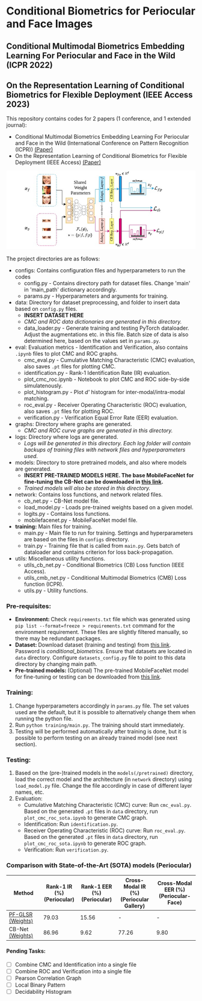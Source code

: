 # Conditional Biometrics for Periocular and Face Images
## Conditional Multimodal Biometrics Embedding Learning For Periocular and Face in the Wild (ICPR 2022)
## On the Representation Learning of Conditional Biometrics for Flexible Deployment (IEEE Access 2023)

This repository contains codes for 2 papers (1 conference, and 1 extended journal):
* Conditional Multimodal Biometrics Embedding Learning For Periocular and Face in the Wild (International Conference on Pattern Recognition (ICPR)) [(Paper)](https://ieeexplore.ieee.org/abstract/document/9956636/)
* On the Representation Learning of Conditional Biometrics for Flexible Deployment (IEEE Access) [(Paper)](https://ieeexplore.ieee.org/abstract/document/10201879)

![Network Architecture](CB_Net_Architecture.jpg?raw=true "CB-Net")


The project directories are as follows:

- configs: Contains configuration files and hyperparameters to run the codes
    * config.py - Contains directory path for dataset files. Change 'main' in 'main_path' dictionary accordingly.
    * params.py - Hyperparameters and arguments for training.
- data: Directory for dataset preprocessing, and folder to insert data based on `config.py` files.
    * __**INSERT DATASET HERE**__
    * _CMC and ROC data dictionaries are generated in this directory._
    * data_loader.py - Generate training and testing PyTorch dataloader. Adjust the augmentations etc. in this file. Batch size of data is also determined here, based on the values set in `params.py`.
- eval: Evaluation metrics - Identification and Verification, also contains `.ipynb` files to plot CMC and ROC graphs.
    * cmc_eval.py - Cumulative Matching Characteristic (CMC) evaluation, also saves `.pt` files for plotting CMC.
    * identification.py - Rank-1 Identification Rate (IR) evaluation.
    * plot_cmc_roc.ipynb - Notebook to plot CMC and ROC side-by-side simulatenously.
    * plot_histogram.py - Plot <i>d'</i> histogram for inter-modal/intra-modal matching.
    * roc_eval.py - Receiver Operating Characteristic (ROC) evaluation, also saves `.pt` files for plotting ROC.
    * verification.py - Verification Equal Error Rate (EER) evaluation.
- graphs: Directory where graphs are generated.
    * _CMC and ROC curve graphs are generated in this directory._
- logs: Directory where logs are generated.
    * _Logs will be generated in this directory. Each log folder will contain backups of training files with network files and hyperparameters used._
- models: Directory to store pretrained models, and also where models are generated.
    * __**INSERT PRE-TRAINED MODELS HERE. The base MobileFaceNet for fine-tuning the CB-Net can be downloaded in [this link](https://www.dropbox.com/scl/fi/zkbuaaun22alzexw6km0x/MobileFaceNet_AF_S30.0_M0.4_D512_EP16.pth?rlkey=4b1ttgnv40tjg5x34n1hchzx7&st=b7y8etjq&dl=0).**__
    * _Trained models will also be stored in this directory._
- network: Contains loss functions, and network related files.
    * cb_net.py - CB-Net model file.
    * load_model.py - Loads pre-trained weights based on a given model.
    * logits.py - Contains loss functions.
    * mobilefacenet.py - MobileFaceNet model file.
- __training:__ Main files for training.
    * main.py - Main file to run for training. Settings and hyperparameters are based on the files in `configs` directory.
    * train.py - Training file that is called from `main.py`. Gets batch of dataloader and contains criterion for loss back-propagation.
- utils: Miscellaneous utility functions.
    * utils_cb_net.py - Conditional Biometrics (CB) Loss function (IEEE Access).
    * utils_cmb_net.py - Conditional Multimodal Biometrics (CMB) Loss function (ICPR).
    * utils.py - Utility functions.

### Pre-requisites:
- <b>Environment: </b>Check `requirements.txt` file which was generated using `pip list --format=freeze > requirements.txt` command for the environment requirement. These files are slightly filtered manually, so there may be redundant packages.
- <b>Dataset: </b> Download dataset (training and testing) from [this link](https://www.dropbox.com/s/bfub8fmc44tvcxb/periocular_face_dataset.zip?dl=0). Password is _conditional\_biometrics_.
Ensure that datasets are located in `data` directory. Configure `datasets_config.py` file to point to this data directory by changing main path.
- <b>Pre-trained models: </b>(Optional) The pre-trained MobileFaceNet model for fine-tuning or testing can be downloaded from [this link](https://www.dropbox.com/scl/fi/zkbuaaun22alzexw6km0x/MobileFaceNet_AF_S30.0_M0.4_D512_EP16.pth?rlkey=4b1ttgnv40tjg5x34n1hchzx7&st=b7y8etjq&dl=0).

### Training: 
1. Change hyperparameters accordingly in `params.py` file. The set values used are the default, but it is possible to alternatively change them when running the python file.
2. Run `python training/main.py`. The training should start immediately.
3. Testing will be performed automatically after training is done, but it is possible to perform testing on an already trained model (see next section).

### Testing:
1. Based on the (pre-)trained models in the `models(/pretrained)` directory, load the correct model and the architecture (in `network` directory) using `load_model.py` file. Change the file accordingly in case of different layer names, etc. 
2. Evaluation:
    * Cumulative Matching Characteristic (CMC) curve: Run `cmc_eval.py`. Based on the generated `.pt` files in `data` directory, run `plot_cmc_roc_sota.ipynb` to generate CMC graph.
    * Identification: Run `identification.py`.
    * Receiver Operating Characteristic (ROC) curve: Run `roc_eval.py`. Based on the generated `.pt` files in `data` directory, run `plot_cmc_roc_sota.ipynb` to generate ROC graph.
    * Verification: Run `verification.py`.

### Comparison with State-of-the-Art (SOTA) models (Periocular)

| Method | Rank-1 IR (%) <br> (Periocular) | Rank-1 EER (%) <br> (Periocular) | Cross-Modal IR (%) <br> (Periocular Gallery) | Cross-Modal EER (%) <br> (Periocular-Face) |
| --- | --- | --- | --- | --- |
| [PF-GLSR](https://ieeexplore.ieee.org/document/9159854) [(Weights)](https://www.dropbox.com/scl/fo/gc7lnp66p706ecfr3exz2/AF6Jx_LKAeDOaKqDr2rbtMk?rlkey=skqp1kbwrd3uua1fk68qgmu01&st=dyunrk9r&dl=0) | 79.03 | 15.56 | - | - |
| CB-Net [(Weights)](https://www.dropbox.com/scl/fo/h3grey98yeh0ir7i82lbd/AINQZy8eAEU3F4rXJm50MCE?rlkey=h0i1vv0a36uu4xsd2s41bdnaf&st=3ws0bo5q&dl=0) | 86.96 | 9.62 | 77.26 | 9.80 |

#### Pending Tasks:
- [ ] Combine CMC and Identification into a single file
- [ ] Combine ROC and Verification into a single file
- [ ] Pearson Correlation Graph
- [ ] Local Binary Pattern
- [ ] Decidability Histogram